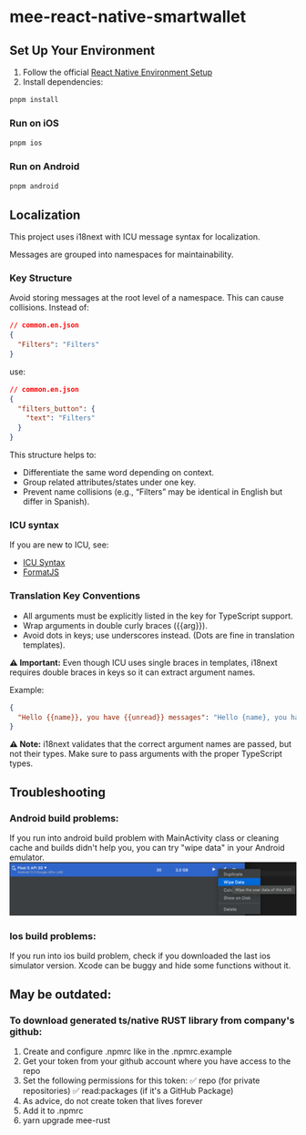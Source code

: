 # mee-react-native-smartwallet

## Set Up Your Environment

1. Follow the official [React Native Environment Setup](https://reactnative.dev/docs/set-up-your-environment)
2. Install dependencies:

```sh
pnpm install
```

### Run on iOS

```sh
pnpm ios
```

### Run on Android

```sh
pnpm android
```

## Localization

This project uses i18next with ICU message syntax for localization.

Messages are grouped into namespaces for maintainability.

### Key Structure

Avoid storing messages at the root level of a namespace. This can cause collisions. Instead of:

```json
// common.en.json
{
  "Filters": "Filters"
}
```

use:

```json
// common.en.json
{
  "filters_button": {
    "text": "Filters"
  }
}
```

This structure helps to:

- Differentiate the same word depending on context.
- Group related attributes/states under one key.
- Prevent name collisions (e.g., “Filters” may be identical in English but differ in Spanish).

### ICU syntax

If you are new to ICU, see:

- [ICU Syntax](https://formatjs.github.io/docs/core-concepts/icu-syntax/)
- [FormatJS](https://unicode-org.github.io/icu/userguide/format_parse/messages/)

### Translation Key Conventions

- All arguments must be explicitly listed in the key for TypeScript support.
- Wrap arguments in double curly braces ({{arg}}).
- Avoid dots in keys; use underscores instead. (Dots are fine in translation templates).

**⚠️ Important:** Even though ICU uses single braces in templates, i18next requires double braces in keys so it can extract argument names.

Example:

```json
{
  "Hello {{name}}, you have {{unread}} messages": "Hello {name}, you have {unread, plural, one {# message} other {# messages}}."
}
```

**⚠️ Note:** i18next validates that the correct argument names are passed, but not their types. Make sure to pass arguments with the proper TypeScript types.

## Troubleshooting

### Android build problems:

If you run into android build problem with MainActivity class or cleaning cache and builds didn't help you,
you can try "wipe data" in your Android emulator.
![alt text](src/assets/images/readMe//wipe-data-info.png)

### Ios build problems:

If you run into ios build problem, check if you downloaded the last ios simulator version.
Xcode can be buggy and hide some functions without it.

## May be outdated:

### To download generated ts/native RUST library from company's github:

1. Create and configure .npmrc like in the .npmrc.example
2. Get your token from your github account where you have access to the repo
3. Set the following permissions for this token:
   ✅ repo (for private repositories)
   ✅ read:packages (if it's a GitHub Package)
4. As advice, do not create token that lives forever
5. Add it to .npmrc
6. yarn upgrade mee-rust
